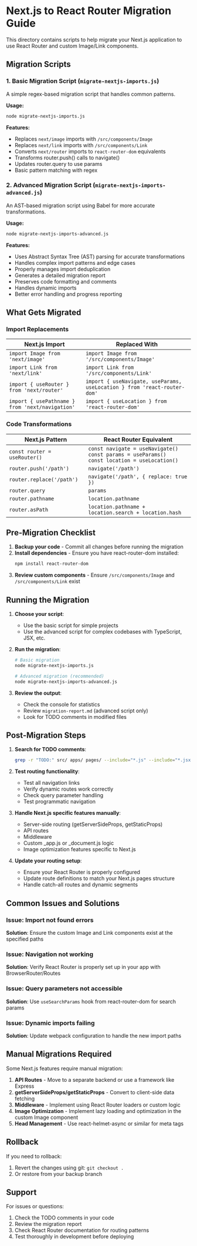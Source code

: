 # Next.js to React Router Migration Guide

This directory contains scripts to help migrate your Next.js application to use React Router and custom Image/Link components.

## Migration Scripts

### 1. Basic Migration Script (`migrate-nextjs-imports.js`)

A simple regex-based migration script that handles common patterns.

**Usage:**
```bash
node migrate-nextjs-imports.js
```

**Features:**
- Replaces `next/image` imports with `/src/components/Image`
- Replaces `next/link` imports with `/src/components/Link`
- Converts `next/router` imports to `react-router-dom` equivalents
- Transforms router.push() calls to navigate()
- Updates router.query to use params
- Basic pattern matching with regex

### 2. Advanced Migration Script (`migrate-nextjs-imports-advanced.js`)

An AST-based migration script using Babel for more accurate transformations.

**Usage:**
```bash
node migrate-nextjs-imports-advanced.js
```

**Features:**
- Uses Abstract Syntax Tree (AST) parsing for accurate transformations
- Handles complex import patterns and edge cases
- Properly manages import deduplication
- Generates a detailed migration report
- Preserves code formatting and comments
- Handles dynamic imports
- Better error handling and progress reporting

## What Gets Migrated

### Import Replacements

| Next.js Import | Replaced With |
|----------------|---------------|
| `import Image from 'next/image'` | `import Image from '/src/components/Image'` |
| `import Link from 'next/link'` | `import Link from '/src/components/Link'` |
| `import { useRouter } from 'next/router'` | `import { useNavigate, useParams, useLocation } from 'react-router-dom'` |
| `import { usePathname } from 'next/navigation'` | `import { useLocation } from 'react-router-dom'` |

### Code Transformations

| Next.js Pattern | React Router Equivalent |
|-----------------|------------------------|
| `const router = useRouter()` | `const navigate = useNavigate()`<br>`const params = useParams()`<br>`const location = useLocation()` |
| `router.push('/path')` | `navigate('/path')` |
| `router.replace('/path')` | `navigate('/path', { replace: true })` |
| `router.query` | `params` |
| `router.pathname` | `location.pathname` |
| `router.asPath` | `location.pathname + location.search + location.hash` |

## Pre-Migration Checklist

1. **Backup your code** - Commit all changes before running the migration
2. **Install dependencies** - Ensure you have react-router-dom installed:
   ```bash
   npm install react-router-dom
   ```
3. **Review custom components** - Ensure `/src/components/Image` and `/src/components/Link` exist

## Running the Migration

1. **Choose your script**:
   - Use the basic script for simple projects
   - Use the advanced script for complex codebases with TypeScript, JSX, etc.

2. **Run the migration**:
   ```bash
   # Basic migration
   node migrate-nextjs-imports.js
   
   # Advanced migration (recommended)
   node migrate-nextjs-imports-advanced.js
   ```

3. **Review the output**:
   - Check the console for statistics
   - Review `migration-report.md` (advanced script only)
   - Look for TODO comments in modified files

## Post-Migration Steps

1. **Search for TODO comments**:
   ```bash
   grep -r "TODO:" src/ apps/ pages/ --include="*.js" --include="*.jsx" --include="*.ts" --include="*.tsx"
   ```

2. **Test routing functionality**:
   - Test all navigation links
   - Verify dynamic routes work correctly
   - Check query parameter handling
   - Test programmatic navigation

3. **Handle Next.js specific features manually**:
   - Server-side routing (getServerSideProps, getStaticProps)
   - API routes
   - Middleware
   - Custom _app.js or _document.js logic
   - Image optimization features specific to Next.js

4. **Update your routing setup**:
   - Ensure your React Router is properly configured
   - Update route definitions to match your Next.js pages structure
   - Handle catch-all routes and dynamic segments

## Common Issues and Solutions

### Issue: Import not found errors
**Solution**: Ensure the custom Image and Link components exist at the specified paths

### Issue: Navigation not working
**Solution**: Verify React Router is properly set up in your app with BrowserRouter/Routes

### Issue: Query parameters not accessible
**Solution**: Use `useSearchParams` hook from react-router-dom for search params

### Issue: Dynamic imports failing
**Solution**: Update webpack configuration to handle the new import paths

## Manual Migrations Required

Some Next.js features require manual migration:

1. **API Routes** - Move to a separate backend or use a framework like Express
2. **getServerSideProps/getStaticProps** - Convert to client-side data fetching
3. **Middleware** - Implement using React Router loaders or custom logic
4. **Image Optimization** - Implement lazy loading and optimization in the custom Image component
5. **Head Management** - Use react-helmet-async or similar for meta tags

## Rollback

If you need to rollback:
1. Revert the changes using git: `git checkout .`
2. Or restore from your backup branch

## Support

For issues or questions:
1. Check the TODO comments in your code
2. Review the migration report
3. Check React Router documentation for routing patterns
4. Test thoroughly in development before deploying